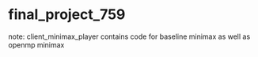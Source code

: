 # final_project_759  

note: client_minimax_player contains code for baseline minimax as well as openmp minimax
